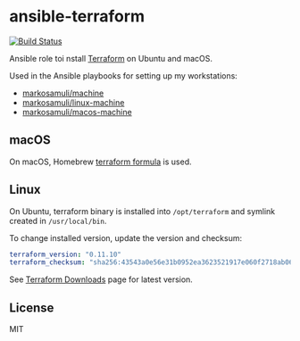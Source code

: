 # ansible-terraform

[![Build Status](https://travis-ci.org/markosamuli/ansible-terraform.svg?branch=master)](https://travis-ci.org/markosamuli/ansible-terraform)

Ansible role toi nstall [Terraform](https://www.hashicorp.com/) on Ubuntu and macOS.

Used in the Ansible playbooks for setting up my workstations:

- [markosamuli/machine](https://github.com/markosamuli/machine)
- [markosamuli/linux-machine](https://github.com/markosamuli/linux-machine)
- [markosamuli/macos-machine](https://github.com/markosamuli/macos-machine)

## macOS

On macOS, Homebrew [terraform formula](https://formulae.brew.sh/formula/terraform) is used.

## Linux

On Ubuntu, terraform binary is installed into `/opt/terraform` and symlink created 
in `/usr/local/bin`.

To change installed version, update the version and checksum:

```yaml
terraform_version: "0.11.10"
terraform_checksum: "sha256:43543a0e56e31b0952ea3623521917e060f2718ab06fe2b2d506cfaa14d54527"
```

See [Terraform Downloads](https://www.terraform.io/downloads.html) page for latest
version.

## License

MIT
